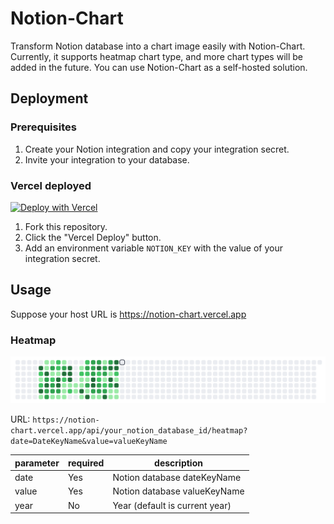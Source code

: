 # Notion-Chart

Transform Notion database into a chart image easily with Notion-Chart. Currently, it supports heatmap chart type, and more chart types will be added in the future. You can use Notion-Chart as a self-hosted solution.

## Deployment
### Prerequisites

1. Create your Notion integration and copy your integration secret. 
2. Invite your integration to your database. 

### Vercel deployed

[![Deploy with Vercel](https://vercel.com/button)](https://vercel.com/new/import?repository-url=https%3A%2F%2Fgithub.com%2Fhaydenull%2Fnotion-chart&env=NOTION_KEY&project-name=notion-chart&repository-name=notion-chart)

1. Fork this repository. 
2. Click the "Vercel Deploy" button. 
3. Add an environment variable `NOTION_KEY` with the value of your integration secret. 

## Usage

Suppose your host URL is https://notion-chart.vercel.app

### Heatmap

![heatmap](./screenshot/heatmap.png)

URL: `https://notion-chart.vercel.app/api/your_notion_database_id/heatmap?date=DateKeyName&value=valueKeyName`

|parameter|required|description|
|---|---|---|
|date|Yes|Notion database dateKeyName|
|value|Yes|Notion database valueKeyName|
|year|No|Year (default is current year)|